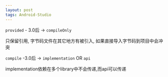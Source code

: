 ```yaml
---
layout: post
tags: Android-Studio
---
```



`provided` - 3.0后 -> `compileOnly`

只保留引用, 字节码文件在其它地方有被引入, 如果直接导入字节码到项目中会冲突


`compile` -3.0后 -> `implementation` OR `api`

implementation依赖在多个library中不会传递,而api可以传递
